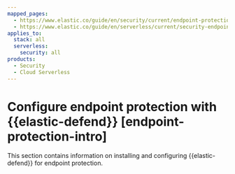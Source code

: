 ```yaml
---
mapped_pages:
  - https://www.elastic.co/guide/en/security/current/endpoint-protection-intro.html
  - https://www.elastic.co/guide/en/serverless/current/security-endpoint-protection-intro.html
applies_to:
  stack: all
  serverless:
    security: all
products:
  - Security
  - Cloud Serverless
---
```


# Configure endpoint protection with {{elastic-defend}} [endpoint-protection-intro]

This section contains information on installing and configuring {{elastic-defend}} for endpoint protection.
